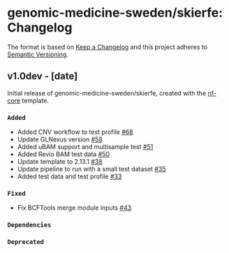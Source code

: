 # genomic-medicine-sweden/skierfe: Changelog

The format is based on [Keep a Changelog](https://keepachangelog.com/en/1.0.0/)
and this project adheres to [Semantic Versioning](https://semver.org/spec/v2.0.0.html).

## v1.0dev - [date]

Initial release of genomic-medicine-sweden/skierfe, created with the [nf-core](https://nf-co.re/) template.

### `Added`

- Added CNV workflow to test profile [#68](https://github.com/genomic-medicine-sweden/skierfe/pull/68)
- Update GLNexus version [#58](https://github.com/genomic-medicine-sweden/skierfe/pull/58)
- Added uBAM support and multisample test [#51](https://github.com/genomic-medicine-sweden/skierfe/pull/51)
- Added Revio BAM test data [#50](https://github.com/genomic-medicine-sweden/skierfe/pull/50)
- Update template to 2.13.1 [#38](https://github.com/genomic-medicine-sweden/skierfe/pull/38)
- Update pipeline to run with a small test dataset [#35](https://github.com/genomic-medicine-sweden/skierfe/pull/35)
- Added test data and test profile [#33](https://github.com/genomic-medicine-sweden/skierfe/pull/33)

### `Fixed`

- Fix BCFTools merge module inputs [#43](https://github.com/genomic-medicine-sweden/skierfe/pull/43)

### `Dependencies`

### `Deprecated`
